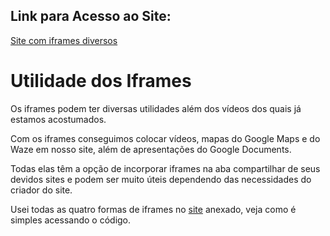 ## Link para Acesso ao Site:

[Site com iframes diversos](https://andersonr-o.github.io/Html-Css/Iframes-Mais-%C3%9Ateis/iframe007.html)

# Utilidade dos Iframes

Os iframes podem ter diversas utilidades além dos vídeos dos quais já estamos acostumados.

Com os iframes conseguimos colocar vídeos, mapas do Google Maps e do Waze em nosso site, além de apresentações do Google Documents.

Todas elas têm a opção de incorporar iframes na aba compartilhar de seus devidos sites e podem ser muito úteis dependendo das necessidades do criador do site.

Usei todas as quatro formas de iframes no [site](https://andersonr-o.github.io/Html-Css/Iframes-Mais-%C3%9Ateis/iframe007.html) anexado, veja como é simples acessando o código.
